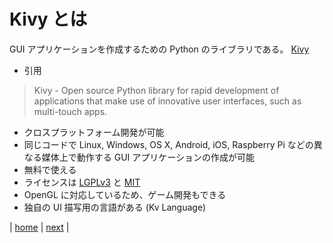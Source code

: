 # Kivy とは

GUI アプリケーションを作成するための Python のライブラリである。
[Kivy](https://kivy.org/)

* 引用
> Kivy - Open source Python library for rapid development of applications
that make use of innovative user interfaces, such as multi-touch apps.

* クロスプラットフォーム開発が可能
 * 同じコードで Linux, Windows, OS X, Android, iOS, Raspberry Pi などの異なる媒体上で動作する GUI アプリケーションの作成が可能
* 無料で使える
 * ライセンスは [LGPLv3](https://wa3.i-3-i.info/word13201.html) と [MIT](https://wa3.i-3-i.info/word13203.html)
* OpenGL に対応しているため、ゲーム開発もできる
* 独自の UI 描写用の言語がある (Kv Language)

|
[home](https://github.com/shingenpy/kivy_workshop)
|
[next](/documents/02_whykivy)
|